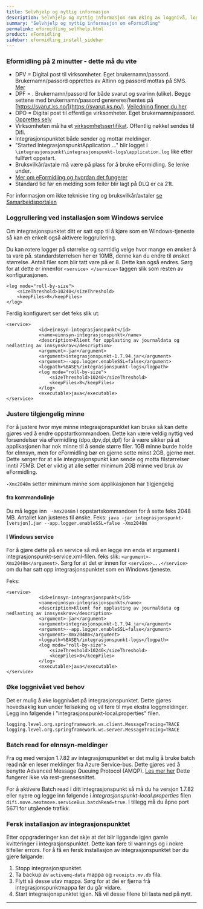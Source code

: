 ```yaml
---
title: Selvhjelp og nyttig informasjon
description: Selvhjelp og nyttig informasjon som øking av loggnivå, loggrullering, trafikkflyt mm. 
summary: "Selvhjelp og nyttig informasjon om eFormidling"
permalink: eformidling_selfhelp.html
product: eFormidling
sidebar: eformidling_install_sidebar
---
```


### Eformidling på 2 minutter - dette må du vite

- DPV = Digital post til virksomheter. Eget brukernamn/passord. Brukernamn/passord opprettes av Altinn og passord mottas på SMS. [Mer](https://difi.github.io/felleslosninger/eformidling_create_users.html#opprette-dpv-bruker)
- DPF = . Brukernamn/passord for både svarut og svarinn (ulike). Begge settene med brukernamn/passord genereres/hentes på [https://svarut.ks.no/](https://svarut.ks.no/). [Veiledning finner du her](https://difi.github.io/felleslosninger/eformidling_create_users.html#opprette-dpf-brukere-svarinn-og-svarut)
- DPO = Digital post til offentlige virksomheter. Eget brukernamn/passord. [Opprettes selv](https://difi.github.io/eformidling/create_users.html#opprette-dpo-bruker-altinn-formidlingstjeneste) 
- Virksomheten må ha et [virksomhetssertifikat](https://difi.github.io/felleslosninger/eformidling_virksomhetssertifikat.html). Offentlig nøkkel sendes til Difi. 
- Integrasjonspunktet både sender og mottar meldinger.
- "Started IntegrasjonspunktApplication ..." blir logget i ```\integrasjonspunkt\integrasjonspunkt-logs\application.log``` like etter fullført oppstart.
- Bruksvilkår/avtale må være på plass for å bruke eFormidling. Se lenke under.
- [Mer om eFormidling og hvordan det fungerer](https://difi.github.io/felleslosninger/eformidling_index.html)
- Standard tid før en melding som feiler blir lagt på DLQ er ca 21t.

For informasjon om ikke tekniske ting og bruksvilkår/avtaler [se Samarbeidsportalen](https://samarbeid.difi.no/felleslosninger/eformidling/ta-i-bruk-eformidling/1-forberedelser)

### Loggrullering ved installasjon som Windows service

Om integrasjonspunktet ditt er satt opp til å kjøre som en Windows-tjeneste så kan en enkelt også aktivere loggrullering.

Du kan rotere logger på størrelse og samtidig velge hvor mange en ønsker å ta vare på. standardstørrelsen her er 10MB, denne kan du endre til ønsket størrelse. Antall filer som blir tatt vare på er 8. Dette kan også endres. Sørg for at dette er innenfor ``` <service> </service> ``` taggen slik som resten av konfigurasjonen.

```
<log mode="roll-by-size">
	<sizeThreshold>10240</sizeThreshold>
	<keepFiles>8</keepFiles>
</log> 
```

Ferdig konfigurert ser det feks slik ut:

```
<service>
            <id>einnsyn-integrasjonspunkt</id>
            <name>einnsyn-integrasjonspunkt</name>
            <description>Klient for opplasting av journaldata og nedlasting av innsynskrav</description>
            <argument>-jar</argument>
            <argument>integrasjonspunkt-1.7.94.jar</argument>
            <argument>--app.logger.enableSSL=false</argument>
            <logpath>%BASE%/integrasjonspunkt-logs</logpath>
            <log mode="roll-by-size">
                <sizeThreshold>10240</sizeThreshold>
                <keepFiles>8</keepFiles>
            </log>
            <executable>java</executable>
</service>
```

### Justere tilgjengelig minne

For å justere hvor mye minne integrasjonspunktet kan bruke så kan dette gjøres ved å endre oppstartkommandoen. Dette kan være veldig nyttig ved forsendelser via eFormidling (dpo,dpv,dpi,dpf) for å være sikker på at applikasjonen har nok minne til å sende større filer. 1GB minne burde holde for eInnsyn, men for eFormidling bør en gjerne sette minst 2GB, gjerne mer.  Dette sørger for at alle integrasjonspunkt kan sende og motta filstørrelser inntil 75MB. Det er viktig at alle setter minimum 2GB minne ved bruk av eFormidling.

```-Xmx2048m``` setter minimum minne som applikasjonen har tilgjengelig

#### fra kommandolinje 
Du må legge inn ``` -Xmx2048m``` i oppstartskommandoen for å sette feks 2048 MB. Antallet kan justeres til ønske. 
Feks: ```java -jar integrasjonspunkt-[versjon].jar --app.logger.enableSSL=false -Xmx2048m```

#### I Windows service
For å gjøre dette på en service så må en legge inn enda et argument i integrasjonspunkt-service.xml-filen. feks slik: ```<argument>-Xmx2048m</argument>```. Sørg for at det er innen for ```<service>...</service>``` om du har satt opp integrasjonspunktet som en Windows tjeneste.

Feks:

```
<service>
            <id>einnsyn-integrasjonspunkt</id>
            <name>einnsyn-integrasjonspunkt</name>
            <description>Klient for opplasting av journaldata og nedlasting av innsynskrav</description>
            <argument>-jar</argument>
            <argument>integrasjonspunkt-1.7.94.jar</argument>
            <argument>--app.logger.enableSSL=false</argument>
            <argument>-Xmx2048m</argument>
            <logpath>%BASE%/integrasjonspunkt-logs</logpath>
            <log mode="roll-by-size">
                <sizeThreshold>10240</sizeThreshold>
                <keepFiles>8</keepFiles>
            </log>
            <executable>java</executable>
</service>
```



### Øke loggnivået ved behov

Det er mulig å øke loggnivået på integrasjonspunktet. Dette gjøres hovedsaklig kun under feilsøking og vil føre til mye ekstra loggmeldinger. Legg inn følgende i "integrasjonspunkt-local.properties" filen.

```
logging.level.org.springframework.ws.client.MessageTracing=TRACE
logging.level.org.springframework.ws.server.MessageTracing=TRACE
```

### Batch read for eInnsyn-meldinger

Fra og med versjon 1.7.82 av integrasjonspunktet er det mulig å bruke batch read når en leser meldinger fra Azure Service-bus. Dette gjøres ved å benytte Advanced Message Queuing Protocol (AMQP). [Les mer her](https://docs.microsoft.com/en-us/azure/service-bus-messaging/service-bus-performance-improvements) Dette fungerer ikke via rest-grensesnittet. 

For å aktivere Batch read i ditt integrasjonspunkt så må du ha versjon 1.7.82 eller nyere og legge inn følgende i *integrasjonspunkt-local.properties* filen ```difi.move.nextmove.serviceBus.batchRead=true```. I tillegg må du åpne port 5671 for utgående trafikk. 

### Fersk installasjon av integrasjonspunktet

Etter oppgraderinger kan det skje at det blir liggande igjen gamle kvitteringer i integrasjonspunktet. Dette kan føre til warnings og i nokre tilfeller errors. For å få en fersk installasjon av integrasjonspunktet bør du gjere følgande:

1. Stopp integrasjonspunktet. 
2. Ta backup av ```activemq-data``` mappa og ```receipts.mv.db``` fila.
3. Flytt så desse utav mappa. Sørg for at dei er fjerna frå integrasjonspunktmappa før du går vidare.
4. Start integrasjonspunktet igjen. Nå vil desse filene bli lasta ned på nytt.

---
